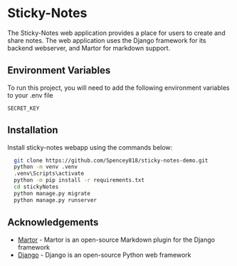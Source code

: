 # Sticky-Notes

The Sticky-Notes web application provides a place for users to create and share notes. The web application uses the Django framework for its backend webserver, and Martor for markdown support.

## Environment Variables

To run this project, you will need to add the following environment variables to your .env file

`SECRET_KEY`

## Installation

Install sticky-notes webapp using the commands below:

```bash
  git clone https://github.com/Spencey818/sticky-notes-demo.git
  python -m venv .venv
  .venv\Scripts\activate
  python -m pip install -r requirements.txt
  cd stickyNotes
  python manage.py migrate
  python manage.py runserver
```
    
## Acknowledgements

 - [Martor](https://github.com/agusmakmun/django-markdown-editor) - Martor is an open-source Markdown plugin for the Django framework
 - [Django](https://www.djangoproject.com/) - Django is an open-source Python web framework
